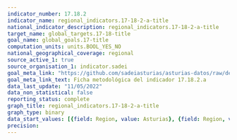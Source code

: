```yaml
---
indicator_number: 17.18.2
indicator_name: regional_indicators.17-18-2-a-title
national_indicator_description: regional_indicators.17-18-2-a-title
target_name: global_targets.17-18-title
goal_name: global_goals.17-title
computation_units: units.BOOL_YES_NO
national_geographical_coverage: regional
source_active_1: true
source_organisation_1: indicator.sadei
goal_meta_link: "https://github.com/sadeiasturias/asturias-datos/raw/develop/descargas/metodologia/17.18.2.a.pdf"
goal_meta_link_text: Ficha metodológica del indicador 17.18.2.a
data_last_update: "11/05/2022"
data_non_statistical: false
reporting_status: complete
graph_title: regional_indicators.17-18-2-a-title
graph_type: binary
data_start_values: [{field: Region, value: Asturias}, {field: Region, value: España}]
precision:  
---
```

